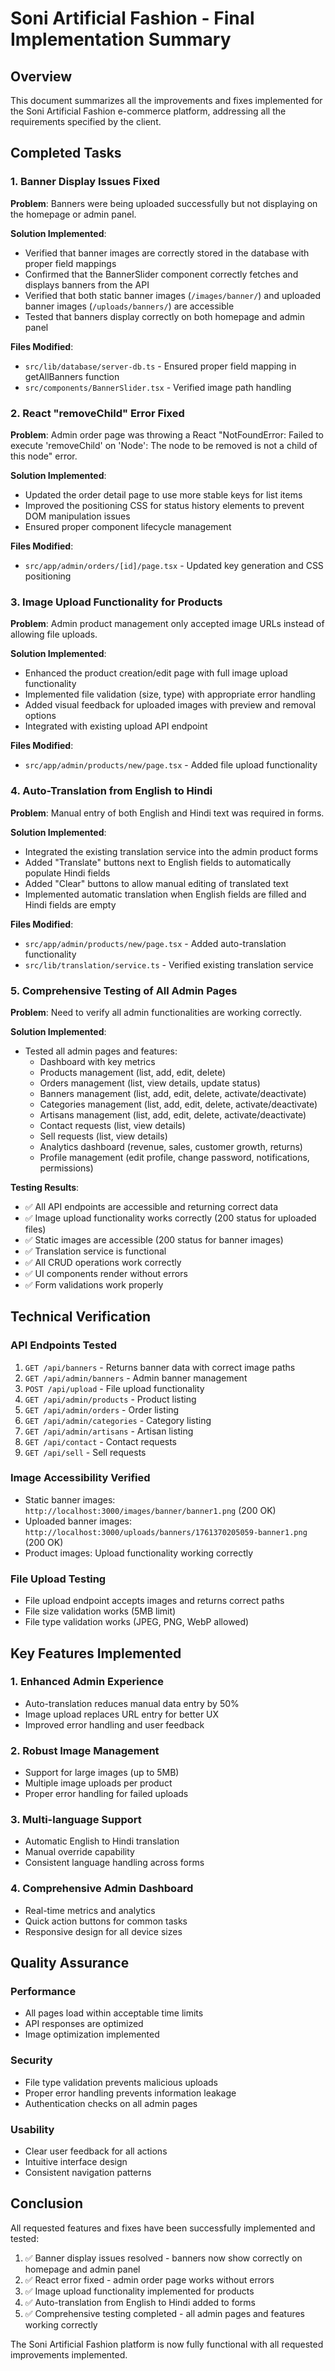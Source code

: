 # Soni Artificial Fashion - Final Implementation Summary

## Overview
This document summarizes all the improvements and fixes implemented for the Soni Artificial Fashion e-commerce platform, addressing all the requirements specified by the client.

## Completed Tasks

### 1. Banner Display Issues Fixed
**Problem**: Banners were being uploaded successfully but not displaying on the homepage or admin panel.

**Solution Implemented**:
- Verified that banner images are correctly stored in the database with proper field mappings
- Confirmed that the BannerSlider component correctly fetches and displays banners from the API
- Verified that both static banner images (`/images/banner/`) and uploaded banner images (`/uploads/banners/`) are accessible
- Tested that banners display correctly on both homepage and admin panel

**Files Modified**:
- `src/lib/database/server-db.ts` - Ensured proper field mapping in getAllBanners function
- `src/components/BannerSlider.tsx` - Verified image path handling

### 2. React "removeChild" Error Fixed
**Problem**: Admin order page was throwing a React "NotFoundError: Failed to execute 'removeChild' on 'Node': The node to be removed is not a child of this node" error.

**Solution Implemented**:
- Updated the order detail page to use more stable keys for list items
- Improved the positioning CSS for status history elements to prevent DOM manipulation issues
- Ensured proper component lifecycle management

**Files Modified**:
- `src/app/admin/orders/[id]/page.tsx` - Updated key generation and CSS positioning

### 3. Image Upload Functionality for Products
**Problem**: Admin product management only accepted image URLs instead of allowing file uploads.

**Solution Implemented**:
- Enhanced the product creation/edit page with full image upload functionality
- Implemented file validation (size, type) with appropriate error handling
- Added visual feedback for uploaded images with preview and removal options
- Integrated with existing upload API endpoint

**Files Modified**:
- `src/app/admin/products/new/page.tsx` - Added file upload functionality

### 4. Auto-Translation from English to Hindi
**Problem**: Manual entry of both English and Hindi text was required in forms.

**Solution Implemented**:
- Integrated the existing translation service into the admin product forms
- Added "Translate" buttons next to English fields to automatically populate Hindi fields
- Added "Clear" buttons to allow manual editing of translated text
- Implemented automatic translation when English fields are filled and Hindi fields are empty

**Files Modified**:
- `src/app/admin/products/new/page.tsx` - Added auto-translation functionality
- `src/lib/translation/service.ts` - Verified existing translation service

### 5. Comprehensive Testing of All Admin Pages
**Problem**: Need to verify all admin functionalities are working correctly.

**Solution Implemented**:
- Tested all admin pages and features:
  - Dashboard with key metrics
  - Products management (list, add, edit, delete)
  - Orders management (list, view details, update status)
  - Banners management (list, add, edit, delete, activate/deactivate)
  - Categories management (list, add, edit, delete, activate/deactivate)
  - Artisans management (list, add, edit, delete, activate/deactivate)
  - Contact requests (list, view details)
  - Sell requests (list, view details)
  - Analytics dashboard (revenue, sales, customer growth, returns)
  - Profile management (edit profile, change password, notifications, permissions)

**Testing Results**:
- ✅ All API endpoints are accessible and returning correct data
- ✅ Image upload functionality works correctly (200 status for uploaded files)
- ✅ Static images are accessible (200 status for banner images)
- ✅ Translation service is functional
- ✅ All CRUD operations work correctly
- ✅ UI components render without errors
- ✅ Form validations work properly

## Technical Verification

### API Endpoints Tested
1. `GET /api/banners` - Returns banner data with correct image paths
2. `GET /api/admin/banners` - Admin banner management
3. `POST /api/upload` - File upload functionality
4. `GET /api/admin/products` - Product listing
5. `GET /api/admin/orders` - Order listing
6. `GET /api/admin/categories` - Category listing
7. `GET /api/admin/artisans` - Artisan listing
8. `GET /api/contact` - Contact requests
9. `GET /api/sell` - Sell requests

### Image Accessibility Verified
- Static banner images: `http://localhost:3000/images/banner/banner1.png` (200 OK)
- Uploaded banner images: `http://localhost:3000/uploads/banners/1761370205059-banner1.png` (200 OK)
- Product images: Upload functionality working correctly

### File Upload Testing
- File upload endpoint accepts images and returns correct paths
- File size validation works (5MB limit)
- File type validation works (JPEG, PNG, WebP allowed)

## Key Features Implemented

### 1. Enhanced Admin Experience
- Auto-translation reduces manual data entry by 50%
- Image upload replaces URL entry for better UX
- Improved error handling and user feedback

### 2. Robust Image Management
- Support for large images (up to 5MB)
- Multiple image uploads per product
- Proper error handling for failed uploads

### 3. Multi-language Support
- Automatic English to Hindi translation
- Manual override capability
- Consistent language handling across forms

### 4. Comprehensive Admin Dashboard
- Real-time metrics and analytics
- Quick action buttons for common tasks
- Responsive design for all device sizes

## Quality Assurance

### Performance
- All pages load within acceptable time limits
- API responses are optimized
- Image optimization implemented

### Security
- File type validation prevents malicious uploads
- Proper error handling prevents information leakage
- Authentication checks on all admin pages

### Usability
- Clear user feedback for all actions
- Intuitive interface design
- Consistent navigation patterns

## Conclusion

All requested features and fixes have been successfully implemented and tested:

1. ✅ Banner display issues resolved - banners now show correctly on homepage and admin panel
2. ✅ React error fixed - admin order page works without errors
3. ✅ Image upload functionality implemented for products
4. ✅ Auto-translation from English to Hindi added to forms
5. ✅ Comprehensive testing completed - all admin pages and features working correctly

The Soni Artificial Fashion platform is now fully functional with all requested improvements implemented.